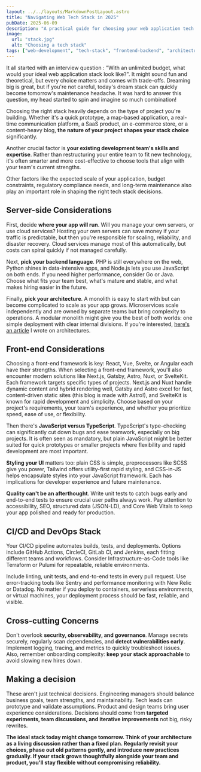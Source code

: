 ```yaml
---
layout: ../../layouts/MarkdownPostLayout.astro
title: "Navigating Web Tech Stack in 2025"
pubDate: 2025-06-09
description: "A practical guide for choosing your web application tech stack in 2025, balancing technology choices, team skills, and real-world project constraints."
image:
  url: "stack.jpg"
  alt: "Choosing a tech stack"
tags: ["web-development", "tech-stack", "frontend-backend", "architecture", "devops", "ci-cd", "javascript", "typescript", "decision-making"]
---
```

It all started with an interview question : "With an unlimited budget, what would your ideal web application stack look like?". It might sound fun and theoretical, but every choice matters and comes with trade-offs. Dreaming big is great, but if you're not careful, today's dream stack can quickly become tomorrow's maintenance headache. It was hard to answer this question, my head started to spin and imagine so much combination!

Choosing the right stack heavily depends on the type of project you're building. Whether it's a quick prototype, a map-based application, a real-time communication platform, a SaaS product, an e-commerce store, or a content-heavy blog, **the nature of your project shapes your stack choice** significantly. 

Another crucial factor is **your existing development team's skills and expertise**. Rather than restructuring your entire team to fit new technology, it's often smarter and more cost-effective to choose tools that align with your team's current strengths. 

Other factors like the expected scale of your application, budget constraints, regulatory compliance needs, and long-term maintenance also play an important role in shaping the right tech stack decisions.

## Server-side Considerations

First, decide **where your app will run**. Will you manage your own servers, or use cloud services? Hosting your own servers can save money if your traffic is predictable, but then you're responsible for scaling, reliability, and disaster recovery. Cloud services manage most of this automatically, but costs can spiral quickly if not managed carefully.

Next, **pick your backend language**. PHP is still everywhere on the web, Python shines in data-intensive apps, and Node.js lets you use JavaScript on both ends. If you need higher performance, consider Go or Java. Choose what fits your team best, what's mature and stable, and what makes hiring easier in the future.

Finally, **pick your architecture**. A monolith is easy to start with but can become complicated to scale as your app grows. Microservices scale independently and are owned by separate teams but bring complexity to operations. A modular monolith might give you the best of both worlds: one simple deployment with clear internal divisions. If you're interested, [here's an article](/posts/architecture-patterns-for-non-engineers) I wrote on architectures.

## Front-end Considerations

Choosing a front-end framework is key: React, Vue, Svelte, or Angular each have their strengths. When selecting a front-end framework, you'll also encounter modern solutions like Next.js, Gatsby, Astro, Nuxt, or SvelteKit. Each framework targets specific types of projects. Next.js and Nuxt handle dynamic content and hybrid rendering well, Gatsby and Astro excel for fast, content-driven static sites (this blog is made with Astro!), and SvelteKit is known for rapid development and simplicity. Choose based on your project's requirements, your team's experience, and whether you prioritize speed, ease of use, or flexibility.

Then there's **JavaScript versus TypeScript**. TypeScript's type-checking can significantly cut down bugs and ease teamwork, especially on big projects. It is often seen as mandatory, but plain JavaScript might be better suited for quick prototypes or smaller projects where flexibility and rapid development are most important.

**Styling your UI** matters too: plain CSS is simple, preprocessors like SCSS give you power, Tailwind offers utility-first rapid styling, and CSS-in-JS helps encapsulate styles into your JavaScript framework. Each has implications for developer experience and future maintenance.

**Quality can't be an afterthought**. Write unit tests to catch bugs early and end-to-end tests to ensure crucial user paths always work. Pay attention to accessibility, SEO, structured data (JSON-LD), and Core Web Vitals to keep your app polished and ready for production.

## CI/CD and DevOps Stack

Your CI/CD pipeline automates builds, tests, and deployments. Options include GitHub Actions, CircleCI, GitLab CI, and Jenkins, each fitting different teams and workflows. Consider Infrastructure-as-Code tools like Terraform or Pulumi for repeatable, reliable environments.

Include linting, unit tests, and end-to-end tests in every pull request. Use error-tracking tools like Sentry and performance monitoring with New Relic or Datadog. No matter if you deploy to containers, serverless environments, or virtual machines, your deployment process should be fast, reliable, and visible.

## Cross-cutting Concerns

Don't overlook **security, observability, and governance**. Manage secrets securely, regularly scan dependencies, and **detect vulnerabilities early**. Implement logging, tracing, and metrics to quickly troubleshoot issues. Also, remember onboarding complexity:  **keep your stack approachable** to avoid slowing new hires down.

## Making a decision

These aren't just technical decisions. Engineering managers should balance business goals, team strengths, and maintainability. Tech leads can prototype and validate assumptions. Product and design teams bring user experience considerations. Decisions should come from **targeted experiments, team discussions, and iterative improvements** not big, risky rewrites.


**The ideal stack today might change tomorrow. Think of your architecture as a living discussion rather than a fixed plan. Regularly revisit your choices, phase out old patterns gently, and introduce new practices gradually. If your stack grows thoughtfully alongside your team and product, you'll stay flexible without compromising reliability.**